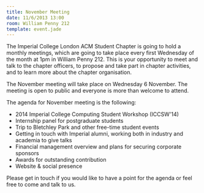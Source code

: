 ```yaml
---
title: November Meeting
date: 11/6/2013 13:00
room: William Penny 212
template: event.jade
---
```

The Imperial College London ACM Student Chapter is going to hold a
monthly meetings, which are going to take place every first Wednesday
of the month at 1pm in William Penny 212. This is your opportunity to
meet and talk to the chapter officers, to propose and take part in
chapter activities, and to learn more about the chapter organisation.

<span class="more"></span>

The November meeting will take place on Wednesday 6 November. The
meeting is open to public and everyone is more than welcome to attend.

The agenda for November meeting is the following:

* 2014 Imperial College Computing Student Workshop (ICCSW'14)
* Internship panel for postgraduate students
* Trip to Bletchley Park and other free-time student events
* Getting in touch with Imperial alumni, working both in industry and
  academia to give talks
* Financial management overview and plans for securing corporate sponsors
* Awards for outstanding contribution
* Website & social presence

Please get in touch if you would like to have a point for the agenda
or feel free to come and talk to us.
